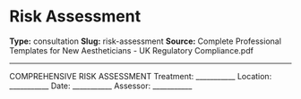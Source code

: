 # Risk Assessment

**Type:** consultation
**Slug:** risk-assessment
**Source:** Complete Professional Templates for New Aestheticians - UK Regulatory Compliance.pdf

---

COMPREHENSIVE RISK ASSESSMENT Treatment: ___________ Location: ___________ Date:
___________ Assessor: ___________